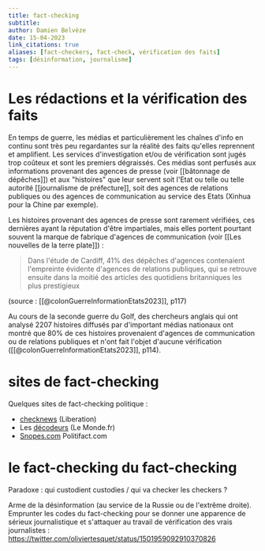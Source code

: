 ```yaml
---
title: fact-checking
subtitle:
author: Damien Belvèze
date: 15-04-2023
link_citations: true
aliases: [fact-checkers, fact-check, vérification des faits]
tags: [désinformation, journalisme]
---
```


# Les rédactions et la vérification des faits

En temps de guerre, les médias et particulièrement les  chaînes d'info en continu sont très peu regardantes sur la réalité des faits qu'elles reprennent et amplifient. 
Les services d'investigation et/ou de vérification sont jugés trop coûteux et sont les premiers dégraissés. 
Ces médias sont perfusés aux informations provenant des agences de presse (voir [[bâtonnage de dépêches]]) et aux "histoires" que leur servent soit l'Etat ou telle ou telle autorité [[journalisme de préfecture]], soit des agences de relations publiques ou des agences de communication au service des Etats (Xinhua pour la Chine par exemple). 

Les histoires provenant des agences de presse sont rarement vérifiées, ces dernières ayant la réputation d'être impartiales, mais elles portent pourtant souvent la marque de fabrique d'agences de communication (voir [[Les nouvelles de la terre plate]]) : 

> Dans l'étude de Cardiff, 41% des dépêches d'agences contenaient l'empreinte évidente d'agences de relations publiques, qui se retrouve ensuite dans la moitié des articles des quotidiens britanniques les plus prestigieux

(source : [[@colonGuerreInformationEtats2023]], p117)

Au cours de la seconde guerre du Golf, des chercheurs anglais qui ont analysé 2207 histoires diffusés par d'important médias nationaux ont montré que 80% de ces histoires provenaient d'agences de communication ou de relations publiques et n'ont fait l'objet d'aucune vérification ([[@colonGuerreInformationEtats2023]], p114).
# sites de fact-checking

Quelques sites de fact-checking politique : 

- [checknews]([https://www.liberation.fr/checknews/](https://www.liberation.fr/checknews/)) (Liberation)
- Les [décodeurs](https://www.lemonde.fr/les-decodeurs/) (Le Monde.fr)
- [Snopes.com](https://www.snopes.com/)
Politifact.com


# le fact-checking du fact-checking

Paradoxe : qui custodient custodies / qui va checker les checkers ? 

Arme de la désinformation (au service de la Russie ou de l'extrême droite). Emprunter les codes du fact-checking pour se donner une apparence de sérieux journalistique et s'attaquer au travail de vérification des vrais journalistes : 
https://twitter.com/oliviertesquet/status/1501959092910370826
